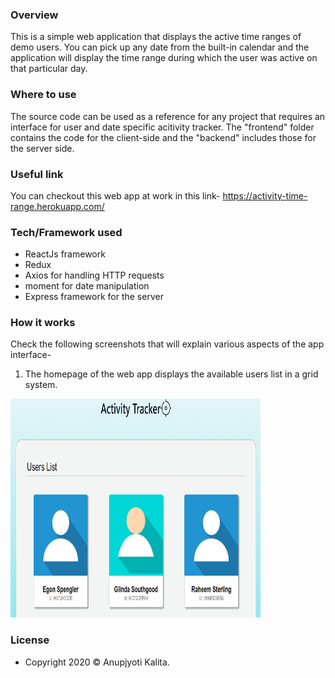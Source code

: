 
### Overview
This is a simple web application that displays the active time ranges of demo users. You can pick up any date from the built-in calendar and the application will display the time range during which the user was active on that particular day.

### Where to use
The source code can be used as a reference for any project that requires an interface for user and date specific acitivity tracker. The "frontend" folder contains the code for the client-side and the "backend" includes those for the server side.

### Useful link
You can checkout this web app at work in this link- https://activity-time-range.herokuapp.com/

### Tech/Framework used
- ReactJs framework
- Redux
- Axios for handling HTTP requests
- moment for date manipulation
- Express framework for the server

### How it works
Check the following screenshots that will explain various aspects of the app interface-
1. The homepage of the web app displays the available users list in a grid system.
<img src= "home.PNG" width="400" height="350" >




### License
- Copyright 2020 © Anupjyoti Kalita.
